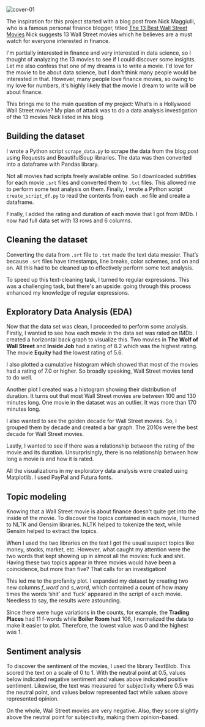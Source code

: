 ![cover-01](https://user-images.githubusercontent.com/100508607/233536080-45120330-0c08-44ca-98bc-d61009590de5.png)

The inspiration for this project started with a blog post from Nick Maggiulli, who is a famous personal finance blogger, titled [The 13 Best Wall Street Movies](/https://ofdollarsanddata.com/wall-street-movies) Nick suggests 13 Wall Street movies which he believes are a must watch for everyone interested in finance.  

I'm partially interested in finance and very interested in data science, so I thought of analyzing the 13 movies to see if I could discover some insights. Let me also confess that one of my dreams is to write a movie. I'd love for the movie to be about data science, but I don't think many people would be interested in that. However, many people love finance movies, so owing to my love for numbers, it's highly likely that the movie I dream to write will be about finance.  

This brings me to the main question of my project: What’s in a Hollywood Wall Street movie? My plan of attack was to do a data analysis investigation of the 13 movies Nick listed in his blog.  

## Building the dataset
I wrote a Python script `scrape_data.py` to scrape the data from the blog post using Requests and BeautifulSoup libraries. The data was then converted into a dataframe with Pandas library.  

Not all movies had scripts freely available online. So I downloaded subtitles for each movie `.srt` files and converted them to `.txt` files. This allowed me to perform some text analysis on them. Finally, I wrote a Python script `create_script_df.py` to read the contents from each `.md` file and create a dataframe.

Finally, I added the rating and duration of each movie that I got from IMDb. I now had full data set with 13 rows and 6 columns.  

## Cleaning the dataset
Converting the data from `.srt` file to `.txt` made the text data messier. That’s because `.srt` files have timestamps, line breaks, color schemes, and on and on. All this had to be cleaned up to effectively perform some text analysis.  

To speed up this text-cleaning task, I turned to regular expressions. This was a challenging task, but there's an upside: going through this process enhanced my knowledge of regular expressions.  

## Exploratory Data Analysis (EDA)
Now that the data set was clean, I proceeded to perform some analysis. Firstly, I wanted to see how each movie in the data set was rated on IMDb. I created a horizontal back graph to visualize this. Two movies in __The Wolf of Wall Street__ and __Inside Job__ had a rating of 8.2 which was the highest rating. The movie __Equity__ had the lowest rating of 5.6.  

I also plotted a cumulative histogram which showed that most of the movies had a rating of 7.0 or higher. So broadly speaking, Wall Street movies tend to do well.  

Another plot I created was a histogram showing their distribution of duration. It turns out that most Wall Street movies are between 100 and 130 minutes long. One movie in the dataset was an outlier. It was more than 170 minutes long.  

I also wanted to see the golden decade for Wall Street movies. So, I grouped them by decade and created a bar graph. The 2010s were the best decade for Wall Street movies.  

Lastly, I wanted to see if there was a relationship between the rating of the movie and its duration. Unsurprisingly, there is no relationship between how long a movie is and how it is rated.  

All the visualizations in my exploratory data analysis were created using Matplotlib. I used PayPal and Futura fonts.

## Topic modeling
Knowing that a Wall Street movie is about finance doesn't quite get into the inside of the movie. To discover the topics contained in each movie, I turned to NLTK and Gensim libraries. NLTK helped to tokenize the text, while Gensim helped to extract the topics.  

When I used the two libraries on the text I got the usual suspect topics like money, stocks, market, etc. However, what caught my attention were the two words that kept showing up in almost all the movies: fuck and shit. Having these two topics appear in three movies would have been a coincidence, but more than five? That calls for an investigation!  

This led me to the profanity plot. I expanded my dataset by creating two new columns *f_word* and *s_word*, which contained a count of how many times the words ‘shit’ and ‘fuck’ appeared in the script of each movie. Needless to say, the results were astounding.  

Since there were huge variations in the counts, for example, the __Trading Places__ had 11 f-words while __Boiler Room__ had 106, I normalized the data to make it easier to plot. Therefore, the lowest value was 0 and the highest was 1.  

## Sentiment analysis
To discover the sentiment of the movies, I used the library TextBlob. This scored the text on a scale of 0 to 1. With the neutral point at 0.5, values below indicated negative sentiment and values above indicated positive sentiment. Likewise, the text was measured for subjectivity where 0.5 was the neutral point, and values below represented fact while values above represented opinion.  

On the whole, Wall Street movies are very negative. Also, they score slightly above the neutral point for subjectivity, making them opinion-based.
